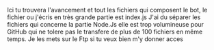 Ici tu trouvera l'avancement et tout les fichiers qui composent le bot, le fichier ou j'écris en très grande partie est index.js  J'ai du séparer les fichiers qui concerne la partie Node.Js elle est trop volumineuse pour GitHub qui ne tolere pas le transfere de plus de 100 fichiers en même temps. Je les mets sur le Ftp si tu veux bien m'y donner acces 
